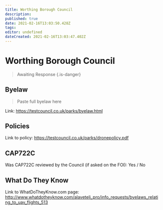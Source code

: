 ```yaml
---
title: Worthing Borough Council
description: 
published: true
date: 2021-02-16T13:03:50.428Z
tags: 
editor: undefined
dateCreated: 2021-02-16T13:03:47.402Z
---
```


# Worthing Borough Council
>  Awaiting Response
> {.is-danger}

## Byelaw
> Paste full byelaw here

Link:
https://testcouncil.co.uk/parks/byelaw.html

## Policies
Link to policy:
https://testcouncil.co.uk/parks/dronepolicy.pdf

## CAP722C

Was CAP722C reviewed by the Council (if asked on the FOI): Yes / No

## What Do They Know

Link to WhatDoTheyKnow.com page:
http://www.whatdotheyknow.com/alaveteli_pro/info_requests/byelaws_relating_to_uav_flights_513

